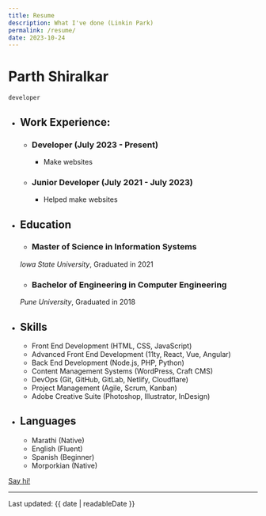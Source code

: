 ```yaml
---
title: Resume
description: What I've done (Linkin Park)
permalink: /resume/
date: 2023-10-24
---
```

<div class="resume mb-md">

# Parth Shiralkar
`developer`

- ## Work Experience:
    - ### Developer (July 2023 - Present)
        - Make websites

    - ### Junior Developer (July 2021 - July 2023)
      - Helped make websites

- ## Education
    - ### Master of Science in Information Systems
    *Iowa State University*, Graduated in 2021

    - ### Bachelor of Engineering in Computer Engineering
    *Pune University*, Graduated in 2018

- ## Skills
    - Front End Development (HTML, CSS, JavaScript)
    - Advanced Front End Development (11ty, React, Vue, Angular)
    - Back End Development (Node.js, PHP, Python)
    - Content Management Systems (WordPress, Craft CMS)
    - DevOps (Git, GitHub, GitLab, Netlify, Cloudflare)
    - Project Management (Agile, Scrum, Kanban)
    - Adobe Creative Suite (Photoshop, Illustrator, InDesign)

- ## Languages
    - Marathi (Native)
    - English (Fluent) 
    - Spanish (Beginner)
    - Morporkian (Native)


</div>

<a class="button button--secondary" href="/hello">Say hi!</a>



---
Last updated: {{ date | readableDate }}

